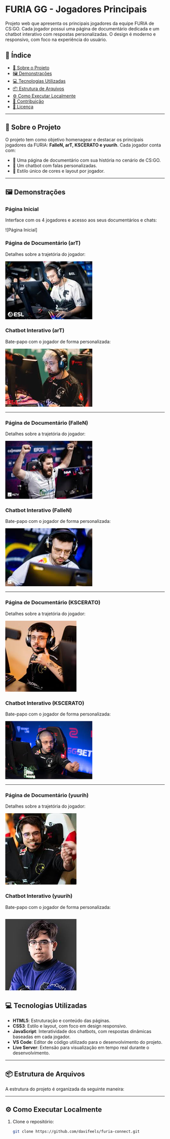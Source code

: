 # FURIA GG - Jogadores Principais

Projeto web que apresenta os principais jogadores da equipe FURIA de CS:GO. Cada jogador possui uma página de documentário dedicada e um chatbot interativo com respostas personalizadas. O design é moderno e responsivo, com foco na experiência do usuário.

## 🧭 Índice

- [📌 Sobre o Projeto](#sobre-o-projeto)
- [🖼️ Demonstrações](#demonstrações)
- [💻 Tecnologias Utilizadas](#tecnologias-utilizadas)
- [📦 Estrutura de Arquivos](#estrutura-de-arquivos)
- [⚙️ Como Executar Localmente](#como-executar-localmente)
- [🙋 Contribuição](#contribuição)
- [📄 Licença](#licença)

---

## 📌 Sobre o Projeto

O projeto tem como objetivo homenagear e destacar os principais jogadores da FURIA: **FalleN, arT, KSCERATO e yuurih**. Cada jogador conta com:

- 📘 Uma página de documentário com sua história no cenário de CS:GO.
- 🤖 Um chatbot com falas personalizadas.
- 🎨 Estilo único de cores e layout por jogador.

---

## 🖼️ Demonstrações

### Página Inicial

Interface com os 4 jogadores e acesso aos seus documentários e chats:

![Página Inicial]

### Página de Documentário (arT)

Detalhes sobre a trajetória do jogador:

![Documentário arT](/assets/art2.jpg)

### Chatbot Interativo (arT)

Bate-papo com o jogador de forma personalizada:

![Chatbot arT](./assets/art3.jpg)

---

### Página de Documentário (FalleN)

Detalhes sobre a trajetória do jogador:

![Documentário FalleN](./assets/fallen5.jpg)

### Chatbot Interativo (FalleN)

Bate-papo com o jogador de forma personalizada:

![Chatbot FalleN](./assets/art4.jpg)

---

### Página de Documentário (KSCERATO)

Detalhes sobre a trajetória do jogador:

![Documentário KSCERATO](/assets/k4.jpg)

### Chatbot Interativo (KSCERATO)

Bate-papo com o jogador de forma personalizada:

![Chatbot KSCERATO](.//assets/k2.jpg)

---

### Página de Documentário (yuurih)

Detalhes sobre a trajetória do jogador:

![Documentário yuurih](./assets/yuri4.jpg)

### Chatbot Interativo (yuurih)

Bate-papo com o jogador de forma personalizada:

![Chatbot yuurih](./assets/yuri3.jpg)
---

## 💻 Tecnologias Utilizadas

- **HTML5**: Estruturação e conteúdo das páginas.
- **CSS3**: Estilo e layout, com foco em design responsivo.
- **JavaScript**: Interatividade dos chatbots, com respostas dinâmicas baseadas em cada jogador.
- **VS Code**: Editor de código utilizado para o desenvolvimento do projeto.
- **Live Server**: Extensão para visualização em tempo real durante o desenvolvimento.

---

## 📦 Estrutura de Arquivos

A estrutura do projeto é organizada da seguinte maneira:


---

## ⚙️ Como Executar Localmente

1. Clone o repositório:
   ```bash
   git clone https://github.com/davifeels/furia-connect.git



